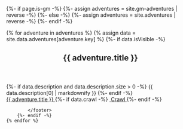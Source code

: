 {%- if page.is-gm -%}
    {%- assign adventures = site.gm-adventures | reverse -%}
{%- else -%}
    {%- assign adventures = site.adventures | reverse -%}
{%- endif -%}
<div class="adventures">
    {% for adventure in adventures %}
        {% assign data = site.data.adventures[adventure.key] %}
        {%- if data.isVisible -%}
            <section class="adventure-list-item">
                <header>
                    <h2 id="{{ adventure.key | handleize }}">{{ adventure.title }}</h2>
                </header>
                <section class="content">
                    {%- if data.description and data.description.size > 0 -%}
                        {{ data.description[0] | markdownify }}
                    {%- endif -%}
                </section>
            </section>
            <footer>
                <a href="{{ adventure.url }}" class="btn btn--small btn--primary">
                    <i class="fas fa-info-circle"></i>
                    {{ adventure.title }}
                </a>
                {%- if data.crawl -%}
                    <a href="{{ data.crawl }}" class="btn btn--small btn--success" target="_blank">
                        <i class="fas fa-play"></i>
                        &nbsp;Crawl
                    </a>
                {%- endif -%}

            </footer>
        {%- endif -%}
    {% endfor %}
</div>

